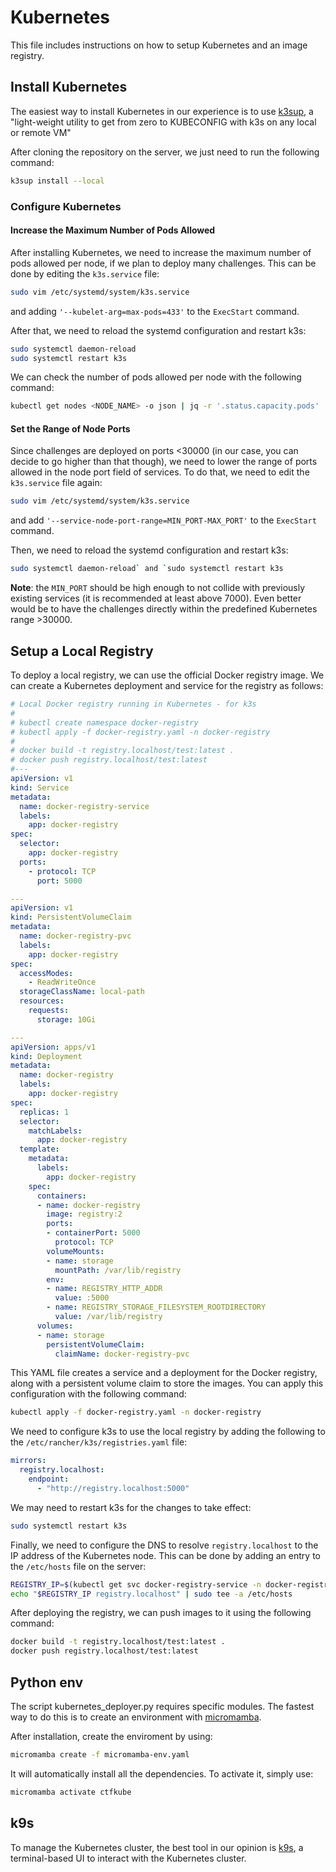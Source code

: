 # Kubernetes

This file includes instructions on how to setup Kubernetes and an image registry.

## Install Kubernetes

The easiest way to install Kubernetes in our experience is to use [k3sup](https://github.com/alexellis/k3sup), a "light-weight utility to get from zero to KUBECONFIG with k3s on any local or remote VM"

After cloning the repository on the server, we just need to run the following command:

```bash
k3sup install --local
```

### Configure Kubernetes

#### Increase the Maximum Number of Pods Allowed

After installing Kubernetes, we need to increase the maximum number of pods allowed per node, if we plan to deploy many challenges. This can be done by editing the `k3s.service` file:

```bash
sudo vim /etc/systemd/system/k3s.service
```

and adding `'--kubelet-arg=max-pods=433'` to the `ExecStart` command.

After that, we need to reload the systemd configuration and restart k3s:

```bash
sudo systemctl daemon-reload
sudo systemctl restart k3s
```

We can check the number of pods allowed per node with the following command:

```bash
kubectl get nodes <NODE_NAME> -o json | jq -r '.status.capacity.pods'
```

#### Set the Range of Node Ports

Since challenges are deployed on ports <30000 (in our case, you can decide to go higher than that though), we need to lower the range of ports allowed in the node port field of services. To do that, we need to edit the `k3s.service` file again:

```bash
sudo vim /etc/systemd/system/k3s.service
```

and add `'--service-node-port-range=MIN_PORT-MAX_PORT'` to the `ExecStart` command.

Then, we need to reload the systemd configuration and restart k3s:

```bash
sudo systemctl daemon-reload` and `sudo systemctl restart k3s
```

**Note**: the `MIN_PORT` should be high enough to not collide with previously existing services (it is recommended at least above 7000). Even better would be to have the challenges directly within the predefined Kubernetes range >30000.

## Setup a Local Registry

To deploy a local registry, we can use the official Docker registry image. We can create a Kubernetes deployment and service for the registry as follows:

```yaml
# Local Docker registry running in Kubernetes - for k3s
#
# kubectl create namespace docker-registry
# kubectl apply -f docker-registry.yaml -n docker-registry
#
# docker build -t registry.localhost/test:latest .
# docker push registry.localhost/test:latest
#---
apiVersion: v1
kind: Service
metadata:
  name: docker-registry-service
  labels:
    app: docker-registry
spec:
  selector:
    app: docker-registry
  ports:
    - protocol: TCP
      port: 5000

---
apiVersion: v1
kind: PersistentVolumeClaim
metadata:
  name: docker-registry-pvc
  labels:
    app: docker-registry
spec:
  accessModes:
    - ReadWriteOnce
  storageClassName: local-path
  resources:
    requests:
      storage: 10Gi

---
apiVersion: apps/v1
kind: Deployment
metadata:
  name: docker-registry
  labels:
    app: docker-registry
spec:
  replicas: 1
  selector:
    matchLabels:
      app: docker-registry
  template:
    metadata:
      labels:
        app: docker-registry
    spec:
      containers:
      - name: docker-registry
        image: registry:2
        ports:
        - containerPort: 5000
          protocol: TCP
        volumeMounts:
        - name: storage
          mountPath: /var/lib/registry
        env:
        - name: REGISTRY_HTTP_ADDR
          value: :5000
        - name: REGISTRY_STORAGE_FILESYSTEM_ROOTDIRECTORY
          value: /var/lib/registry
      volumes:
      - name: storage
        persistentVolumeClaim:
          claimName: docker-registry-pvc
```

This YAML file creates a service and a deployment for the Docker registry, along with a persistent volume claim to store the images. You can apply this configuration with the following command:

```bash
kubectl apply -f docker-registry.yaml -n docker-registry
```

We need to configure k3s to use the local registry by adding the following to the `/etc/rancher/k3s/registries.yaml` file:

```yaml
mirrors:
  registry.localhost:
    endpoint:
      - "http://registry.localhost:5000"
```

We may need to restart k3s for the changes to take effect:

```bash
sudo systemctl restart k3s
```

Finally, we need to configure the DNS to resolve `registry.localhost` to the IP address of the Kubernetes node. This can be done by adding an entry to the `/etc/hosts` file on the server:

```bash
REGISTRY_IP=$(kubectl get svc docker-registry-service -n docker-registry -o jsonpath='{.spec.clusterIP}')
echo "$REGISTRY_IP registry.localhost" | sudo tee -a /etc/hosts
```

After deploying the registry, we can push images to it using the following command:

```bash
docker build -t registry.localhost/test:latest .
docker push registry.localhost/test:latest
```

## Python env

The script kubernetes_deployer.py requires specific modules. The fastest way to do this is to create an environment with [micromamba](https://mamba.readthedocs.io/en/latest/installation/micromamba-installation.html).

After installation, create the enviroment by using:

```bash
micromamba create -f micromamba-env.yaml
```

It will automatically install all the dependencies. To activate it, simply use:

```bash
micromamba activate ctfkube
```

## k9s

To manage the Kubernetes cluster, the best tool in our opinion is [k9s](https://k9scli.io/), a terminal-based UI to interact with the Kubernetes cluster.
